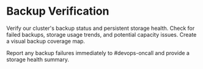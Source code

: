 # Backup Verification

Verify our cluster's backup status and persistent storage health. Check for failed backups, storage usage trends, and potential capacity issues. Create a visual backup coverage map.

Report any backup failures immediately to #devops-oncall and provide a storage health summary.